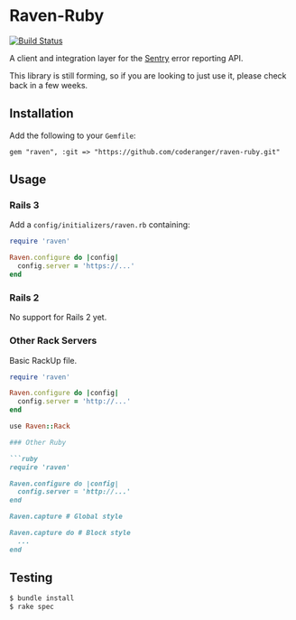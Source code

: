 # Raven-Ruby

[![Build Status](https://secure.travis-ci.org/coderanger/raven-ruby.png?branch=master)](http://travis-ci.org/coderanger/raven-ruby)

A client and integration layer for the [Sentry](https://github.com/dcramer/sentry) error reporting API.

This library is still forming, so if you are looking to just use it, please check back in a few weeks.

## Installation

Add the following to your `Gemfile`:

    gem "raven", :git => "https://github.com/coderanger/raven-ruby.git"

## Usage

### Rails 3

Add a `config/initializers/raven.rb` containing:

```ruby
require 'raven'

Raven.configure do |config|
  config.server = 'https://...'
end
```

### Rails 2

No support for Rails 2 yet.

### Other Rack Servers

Basic RackUp file.

```ruby
require 'raven'

Raven.configure do |config|
  config.server = 'http://...'
end

use Raven::Rack

### Other Ruby

```ruby
require 'raven'

Raven.configure do |config|
  config.server = 'http://...'
end

Raven.capture # Global style

Raven.capture do # Block style
  ...
end
```

## Testing

```bash
$ bundle install
$ rake spec
```
